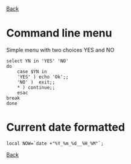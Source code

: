 [Back](../README.md)

# Command line menu

Simple menu with two choices YES and NO
```
select YN in 'YES' 'NO'
do
    case $YN in
    'YES' ) echo 'Ok';;
    'NO' )  exit;;
    * ) continue;;
    esac
break
done
```

# Current date formatted
```
local NOW=`date +"%Y_%m_%d__%H_%M"`;
```

[Back](../README.md)
